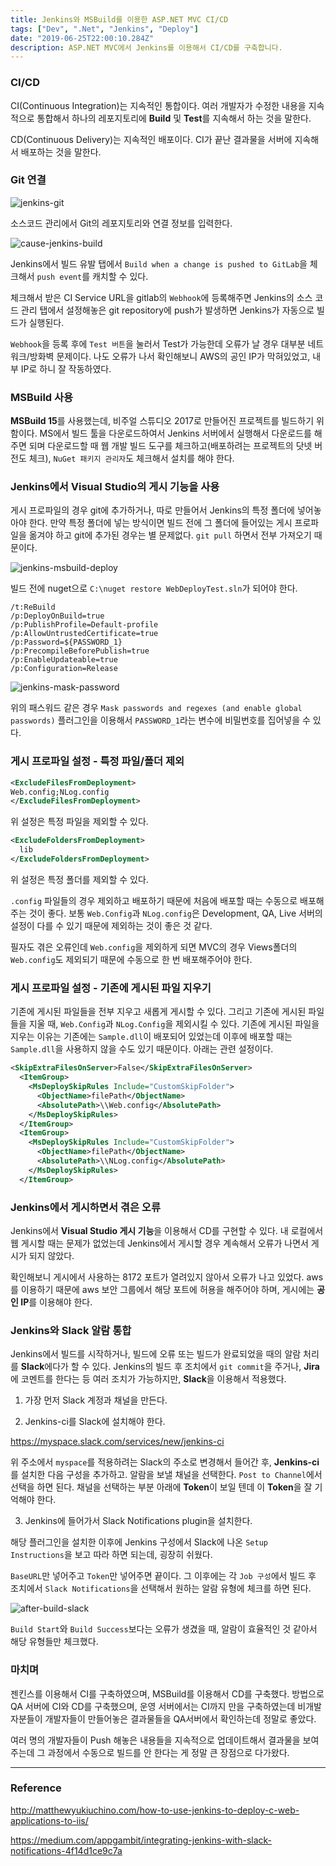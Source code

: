 ```yaml
---
title: Jenkins와 MSBuild를 이용한 ASP.NET MVC CI/CD
tags: ["Dev", ".Net", "Jenkins", "Deploy"]
date: "2019-06-25T22:00:10.284Z"
description: ASP.NET MVC에서 Jenkins를 이용해서 CI/CD를 구축합니다.
---
```


### CI/CD

CI(Continuous Integration)는 지속적인 통합이다. 여러 개발자가 수정한 내용을 지속적으로 통합해서 하나의 레포지토리에 **Build** 및 **Test**를 지속해서 하는 것을 말한다.

CD(Continuous Delivery)는 지속적인 배포이다. CI가 끝난 결과물을 서버에 지속해서 배포하는 것을 말한다.

### Git 연결

![jenkins-git](./jenkins-git.png)

소스코드 관리에서 Git의 레포지토리와 연결 정보를 입력한다.

![cause-jenkins-build](./cause-jenkins-build.png)

Jenkins에서 빌드 유발 탭에서 `Build when a change is pushed to GitLab`을 체크해서 `push event`를 캐치할 수 있다.

체크해서 받은 CI Service URL을 gitlab의 `Webhook`에 등록해주면 Jenkins의 소스 코드 관리 탭에서 설정해놓은 git repository에 push가 발생하면 Jenkins가 자동으로 빌드가 실행된다.

`Webhook`을 등록 후에 `Test 버튼`을 눌러서 Test가 가능한데 오류가 날 경우 대부분 네트워크/방화벽 문제이다. 나도 오류가 나서 확인해보니 AWS의 공인 IP가 막혀있었고, 내부 IP로 하니 잘 작동하였다.

### MSBuild 사용

**MSBuild 15**를 사용했는데, 비주얼 스튜디오 2017로 만들어진 프로젝트를 빌드하기 위함이다. MS에서 빌드 툴을 다운로드하여서 Jenkins 서버에서 실행해서 다운로드를 해주면 되며 다운로드할 때 웹 개발 빌드 도구를 체크하고(배포하려는 프로젝트의 닷넷 버전도 체크), `NuGet 패키지 관리자`도 체크해서 설치를 해야 한다.

### Jenkins에서 Visual Studio의 게시 기능을 사용

게시 프로파일의 경우 git에 추가하거나, 따로 만들어서 Jenkins의 특정 폴더에 넣어놓아야 한다.
만약 특정 폴더에 넣는 방식이면 빌드 전에 그 폴더에 들어있는 게시 프로파일을 옮겨야 하고 git에 추가된 경우는 별 문제없다.
`git pull` 하면서 전부 가져오기 때문이다.

![jenkins-msbuild-deploy](./jenkins-msbuild-deploy.png)

빌드 전에 nuget으로 `C:\nuget restore WebDeployTest.sln`가 되어야 한다.

```
/t:ReBuild
/p:DeployOnBuild=true
/p:PublishProfile=Default-profile
/p:AllowUntrustedCertificate=true
/p:Password=${PASSWORD_1}
/p:PrecompileBeforePublish=true
/p:EnableUpdateable=true 
/p:Configuration=Release
```

![jenkins-mask-password](./jenkins-mask-password.png)

위의 패스워드 같은 경우 `Mask passwords and regexes (and enable global passwords)` 플러그인을 이용해서 `PASSWORD_1`라는 변수에 비밀번호를 집어넣을 수 있다.

### 게시 프로파일 설정 - 특정 파일/폴더 제외

```xml
<ExcludeFilesFromDeployment>
Web.config;NLog.config
</ExcludeFilesFromDeployment>
```

위 설정은 특정 파일을 제외할 수 있다.

```xml
<ExcludeFoldersFromDeployment>
  lib
</ExcludeFoldersFromDeployment>
```

위 설정은 특정 폴더를 제외할 수 있다.

`.config` 파일들의 경우 제외하고 배포하기 때문에 처음에 배포할 때는 수동으로 배포해주는 것이 좋다. 보통 `Web.Config`과 `NLog.config`은 Development, QA, Live 서버의 설정이 다를 수 있기 때문에 제외하는 것이 좋은 것 같다.

필자도 겪은 오류인데 `Web.config`을 제외하게 되면 MVC의 경우 Views폴더의 `Web.config`도 제외되기 때문에 수동으로 한 번 배포해주어야 한다.

### 게시 프로파일 설정 - 기존에 게시된 파일 지우기

기존에 게시된 파일들을 전부 지우고 새롭게 게시할 수 있다. 그리고 기존에 게시된 파일들을 지울 때, `Web.Config`과 `NLog.Config`을 제외시킬 수 있다.
기존에 게시된 파일을 지우는 이유는 기존에는 `Sample.dll`이 배포되어 있었는데 이후에 배포할 때는 `Sample.dll`을 사용하지 않을 수도 있기 때문이다. 아래는 관련 설정이다.

```xml
<SkipExtraFilesOnServer>False</SkipExtraFilesOnServer>
  <ItemGroup>
    <MsDeploySkipRules Include="CustomSkipFolder">
      <ObjectName>filePath</ObjectName>
      <AbsolutePath>\\Web.config</AbsolutePath>
    </MsDeploySkipRules>
  </ItemGroup>
  <ItemGroup>
    <MsDeploySkipRules Include="CustomSkipFolder">
      <ObjectName>filePath</ObjectName>
      <AbsolutePath>\\NLog.config</AbsolutePath>
    </MsDeploySkipRules>
  </ItemGroup>
```

### Jenkins에서 게시하면서 겪은 오류

Jenkins에서 **Visual Studio 게시 기능**을 이용해서 CD를 구현할 수 있다. 내 로컬에서 웹 게시할 때는 문제가 없었는데 Jenkins에서 게시할 경우 계속해서 오류가 나면서 게시가 되지 않았다.

확인해보니 게시에서 사용하는 8172 포트가 열려있지 않아서 오류가 나고 있었다.
aws를 이용하기 때문에 aws 보안 그룹에서 해당 포트에 허용을 해주어야 하며, 게시에는 **공인 IP**를 이용해야 한다.

### Jenkins와 Slack 알람 통합

Jenkins에서 빌드를 시작하거나, 빌드에 오류 또는 빌드가 완료되었을 때의 알람 처리를 **Slack**에다가 할 수 있다. Jenkins의 빌드 후 조치에서 `git commit`을 주거나, **Jira**에 코멘트를 한다는 등 여러 조치가 가능하지만, **Slack**을 이용해서 적용했다.


1. 가장 먼저 Slack 계정과 채널을 만든다.

2. Jenkins-ci를 Slack에 설치해야 한다.

https://myspace.slack.com/services/new/jenkins-ci

위 주소에서 `myspace`를 적용하려는 Slack의 주소로 변경해서 들어간 후, **Jenkins-ci**를 설치한 다음 구성을 추가하고. 알람을 보낼 채널을 선택한다. `Post to Channel`에서 선택을 하면 된다. 채널을 선택하는 부분 아래에 **Token**이 보일 텐데 이 **Token**을 잘 기억해야 한다.

3. Jenkins에 들어가서 Slack Notifications plugin을 설치한다.

해당 플러그인을 설치한 이후에 Jenkins 구성에서 Slack에 나온 `Setup Instructions`을 보고 따라 하면 되는데, 굉장히 쉬웠다.

`BaseURL`만 넣어주고 `Token`만 넣어주면 끝이다.
그 이후에는 각 `Job 구성`에서 빌드 후 조치에서 `Slack Notifications`을 선택해서 원하는 알람 유형에 체크를 하면 된다.

![after-build-slack](./after-build-slack.png)

`Build Start`와 `Build Success`보다는 오류가 생겼을 때, 알람이 효율적인 것 같아서 해당 유형들만 체크했다.

### 마치며

젠킨스를 이용해서 CI를 구축하였으며, MSBuild를 이용해서 CD를 구축했다. 방법으로 QA 서버에 CI와 CD를 구축했으며, 운영 서버에서는 CI까지 만을 구축하였는데 비개발자분들이 개발자들이 만들어놓은 결과물들을 QA서버에서 확인하는데 정말로 좋았다.

여러 명의 개발자들이 Push 해놓은 내용들을 지속적으로 업데이트해서 결과물을 보여주는데 그 과정에서 수동으로 빌드를 안 한다는 게 정말 큰 장점으로 다가왔다.

---
### Reference

http://matthewyukiuchino.com/how-to-use-jenkins-to-deploy-c-web-applications-to-iis/

https://medium.com/appgambit/integrating-jenkins-with-slack-notifications-4f14d1ce9c7a

